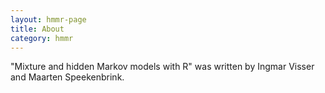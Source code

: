 ```yaml
---
layout: hmmr-page
title: About
category: hmmr
---
```


"Mixture and hidden Markov models with R" was written by Ingmar Visser and
Maarten Speekenbrink.
